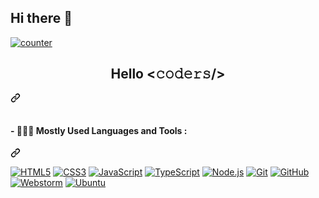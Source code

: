 ## Hi there 👋
<article class="markdown-body entry-content container-lg f5" itemprop="text">
   <p dir="auto">
	<a target="_blank" rel="noopener noreferrer nofollow" href="https://camo.githubusercontent.com/ab0439e524f6d217655b77dd88f4ce1df4ff1f2cc26f0733a5232c9278db0961/68747470733a2f2f656e7a7569656562703367667666342e6d2e70697065647265616d2e6e6574">
	<img src="https://camo.githubusercontent.com/ab0439e524f6d217655b77dd88f4ce1df4ff1f2cc26f0733a5232c9278db0961/68747470733a2f2f656e7a7569656562703367667666342e6d2e70697065647265616d2e6e6574" alt="counter" data-canonical-src="https://enzuieebp3gfvf4.m.pipedream.net" style="max-width: 100%;"></a>
   </p>
   <div class="markdown-heading" dir="auto">
      <h1 align="center" class="heading-element" dir="auto">Hello &lt;𝚌𝚘𝚍𝚎𝚛𝚜/&gt;</h1>
      <a id="user-content-hello-𝚌𝚘𝚍𝚎𝚛𝚜" class="anchor" aria-label="Permalink: Hello <𝚌𝚘𝚍𝚎𝚛𝚜/>" href="#hello-𝚌𝚘𝚍𝚎𝚛𝚜">
         <svg class="octicon octicon-link" viewBox="0 0 16 16" version="1.1" width="16" height="16" aria-hidden="true">
            <path d="m7.775 3.275 1.25-1.25a3.5 3.5 0 1 1 4.95 4.95l-2.5 2.5a3.5 3.5 0 0 1-4.95 0 .751.751 0 0 1 .018-1.042.751.751 0 0 1 1.042-.018 1.998 1.998 0 0 0 2.83 0l2.5-2.5a2.002 2.002 0 0 0-2.83-2.83l-1.25 1.25a.751.751 0 0 1-1.042-.018.751.751 0 0 1-.018-1.042Zm-4.69 9.64a1.998 1.998 0 0 0 2.83 0l1.25-1.25a.751.751 0 0 1 1.042.018.751.751 0 0 1 .018 1.042l-1.25 1.25a3.5 3.5 0 1 1-4.95-4.95l2.5-2.5a3.5 3.5 0 0 1 4.95 0 .751.751 0 0 1-.018 1.042.751.751 0 0 1-1.042.018 1.998 1.998 0 0 0-2.83 0l-2.5 2.5a1.998 1.998 0 0 0 0 2.83Z"></path>
         </svg>
      </a>
   </div>
   <br>
   <div class="markdown-heading" dir="auto">
      <h4 class="heading-element" dir="auto">- 👨🏻&zwj;💻 Mostly Used Languages and Tools :</h4>
      <a id="user-content----mostly-used-languages-and-tools-" class="anchor" aria-label="Permalink: - 👨🏻&zwj;💻 Mostly Used Languages and Tools :" href="#---mostly-used-languages-and-tools-">
         <svg class="octicon octicon-link" viewBox="0 0 16 16" version="1.1" width="16" height="16" aria-hidden="true">
            <path d="m7.775 3.275 1.25-1.25a3.5 3.5 0 1 1 4.95 4.95l-2.5 2.5a3.5 3.5 0 0 1-4.95 0 .751.751 0 0 1 .018-1.042.751.751 0 0 1 1.042-.018 1.998 1.998 0 0 0 2.83 0l2.5-2.5a2.002 2.002 0 0 0-2.83-2.83l-1.25 1.25a.751.751 0 0 1-1.042-.018.751.751 0 0 1-.018-1.042Zm-4.69 9.64a1.998 1.998 0 0 0 2.83 0l1.25-1.25a.751.751 0 0 1 1.042.018.751.751 0 0 1 .018 1.042l-1.25 1.25a3.5 3.5 0 1 1-4.95-4.95l2.5-2.5a3.5 3.5 0 0 1 4.95 0 .751.751 0 0 1-.018 1.042.751.751 0 0 1-1.042.018 1.998 1.998 0 0 0-2.83 0l-2.5 2.5a1.998 1.998 0 0 0 0 2.83Z"></path>
         </svg>
      </a>
   </div>
   <p dir="auto"><a target="_blank" rel="noopener noreferrer nofollow" href="https://camo.githubusercontent.com/c0f60c84bd23525a0f1e5972ff5052f878eb4104e88b347b7f0004d0e6ad8898/68747470733a2f2f696d672e736869656c64732e696f2f62616467652f2d48544d4c352d4533344632363f7374796c653d666c61742d737175617265266c6f676f3d68746d6c35266c6f676f436f6c6f723d7768697465"><img src="https://camo.githubusercontent.com/c0f60c84bd23525a0f1e5972ff5052f878eb4104e88b347b7f0004d0e6ad8898/68747470733a2f2f696d672e736869656c64732e696f2f62616467652f2d48544d4c352d4533344632363f7374796c653d666c61742d737175617265266c6f676f3d68746d6c35266c6f676f436f6c6f723d7768697465" alt="HTML5" data-canonical-src="https://img.shields.io/badge/-HTML5-E34F26?style=flat-square&amp;logo=html5&amp;logoColor=white" style="max-width: 100%;"></a>
      <a target="_blank" rel="noopener noreferrer nofollow" href="https://camo.githubusercontent.com/d2de8f341090cb9d72d132ef5f73c2a2c9be3081193bd9c7f3fee5b4973ece27/68747470733a2f2f696d672e736869656c64732e696f2f62616467652f2d435353332d3135373242363f7374796c653d666c61742d737175617265266c6f676f3d63737333"><img src="https://camo.githubusercontent.com/d2de8f341090cb9d72d132ef5f73c2a2c9be3081193bd9c7f3fee5b4973ece27/68747470733a2f2f696d672e736869656c64732e696f2f62616467652f2d435353332d3135373242363f7374796c653d666c61742d737175617265266c6f676f3d63737333" alt="CSS3" data-canonical-src="https://img.shields.io/badge/-CSS3-1572B6?style=flat-square&amp;logo=css3" style="max-width: 100%;"></a>
      <a target="_blank" rel="noopener noreferrer nofollow" href="https://camo.githubusercontent.com/8728f0a58abf4c287eaa02a36491a60a1e9c1f587b60ec891ebc8b9918f6fb6c/68747470733a2f2f696d672e736869656c64732e696f2f62616467652f2d4a6176615363726970742d79656c6c6f773f7374796c653d666c61742d737175617265266c6f676f3d6a617661736372697074266c6f676f436f6c6f723d7768697465"><img src="https://camo.githubusercontent.com/8728f0a58abf4c287eaa02a36491a60a1e9c1f587b60ec891ebc8b9918f6fb6c/68747470733a2f2f696d672e736869656c64732e696f2f62616467652f2d4a6176615363726970742d79656c6c6f773f7374796c653d666c61742d737175617265266c6f676f3d6a617661736372697074266c6f676f436f6c6f723d7768697465" alt="JavaScript" data-canonical-src="https://img.shields.io/badge/-JavaScript-yellow?style=flat-square&amp;logo=javascript&amp;logoColor=white" style="max-width: 100%;"></a>
      <a target="_blank" rel="noopener noreferrer nofollow" href="https://camo.githubusercontent.com/cd6ecc533f0c90c809c46ff12442c1b9c74d31cdbe26303ae8724f47065e3b7a/68747470733a2f2f696d672e736869656c64732e696f2f62616467652f2d547970655363726970742d3135373242363f7374796c653d666c61742d737175617265266c6f676f3d54797065536372697074266c6f676f436f6c6f723d7768697465"><img src="https://camo.githubusercontent.com/cd6ecc533f0c90c809c46ff12442c1b9c74d31cdbe26303ae8724f47065e3b7a/68747470733a2f2f696d672e736869656c64732e696f2f62616467652f2d547970655363726970742d3135373242363f7374796c653d666c61742d737175617265266c6f676f3d54797065536372697074266c6f676f436f6c6f723d7768697465" alt="TypeScript" data-canonical-src="https://img.shields.io/badge/-TypeScript-1572B6?style=flat-square&amp;logo=TypeScript&amp;logoColor=white" style="max-width: 100%;"></a>
      <a target="_blank" rel="noopener noreferrer nofollow" href="https://camo.githubusercontent.com/ec7cb986361287ca6a871c1e9f504b79c678cf84593b80fa01fd2aae8e567827/68747470733a2f2f696d672e736869656c64732e696f2f62616467652f2d4e6f64652e6a732d3333393933333f7374796c653d666c61742d737175617265266c6f676f3d6e6f6465646f746a73266c6f676f436f6c6f723d7768697465"><img src="https://camo.githubusercontent.com/ec7cb986361287ca6a871c1e9f504b79c678cf84593b80fa01fd2aae8e567827/68747470733a2f2f696d672e736869656c64732e696f2f62616467652f2d4e6f64652e6a732d3333393933333f7374796c653d666c61742d737175617265266c6f676f3d6e6f6465646f746a73266c6f676f436f6c6f723d7768697465" alt="Node.js" data-canonical-src="https://img.shields.io/badge/-Node.js-339933?style=flat-square&amp;logo=nodedotjs&amp;logoColor=white" style="max-width: 100%;"></a>
      <a target="_blank" rel="noopener noreferrer nofollow" href="https://camo.githubusercontent.com/b6db1b9fecb5b5dc19578ca6a53efc6824fefe069165ec0f8160303c52112ea8/68747470733a2f2f696d672e736869656c64732e696f2f62616467652f2d4769742d626c61636b3f7374796c653d666c61742d737175617265266c6f676f3d676974266c6f676f436f6c6f723d7768697465"><img src="https://camo.githubusercontent.com/b6db1b9fecb5b5dc19578ca6a53efc6824fefe069165ec0f8160303c52112ea8/68747470733a2f2f696d672e736869656c64732e696f2f62616467652f2d4769742d626c61636b3f7374796c653d666c61742d737175617265266c6f676f3d676974266c6f676f436f6c6f723d7768697465" alt="Git" data-canonical-src="https://img.shields.io/badge/-Git-black?style=flat-square&amp;logo=git&amp;logoColor=white" style="max-width: 100%;"></a>
      <a target="_blank" rel="noopener noreferrer nofollow" href="https://camo.githubusercontent.com/06307452187e938969a6f4018e64a31f7470420b777301a4021959cd29839e9b/68747470733a2f2f696d672e736869656c64732e696f2f62616467652f2d4769744875622d3138313731373f7374796c653d666c61742d737175617265266c6f676f3d676974687562266c6f676f436f6c6f723d7768697465"><img src="https://camo.githubusercontent.com/06307452187e938969a6f4018e64a31f7470420b777301a4021959cd29839e9b/68747470733a2f2f696d672e736869656c64732e696f2f62616467652f2d4769744875622d3138313731373f7374796c653d666c61742d737175617265266c6f676f3d676974687562266c6f676f436f6c6f723d7768697465" alt="GitHub" data-canonical-src="https://img.shields.io/badge/-GitHub-181717?style=flat-square&amp;logo=github&amp;logoColor=white" style="max-width: 100%;"></a>
      <a target="_blank" rel="noopener noreferrer nofollow" href="https://camo.githubusercontent.com/375fc06e76f7b65d6847ebde7f6ced0774bc5e4d56ed408b8a112e3afb0f745b/68747470733a2f2f696d672e736869656c64732e696f2f62616467652f2d57656253746f726d2d626c61636b3f7374796c653d666c61742d737175617265266c6f676f3d77656273746f726d266c6f676f436f6c6f723d7768697465"><img src="https://camo.githubusercontent.com/375fc06e76f7b65d6847ebde7f6ced0774bc5e4d56ed408b8a112e3afb0f745b/68747470733a2f2f696d672e736869656c64732e696f2f62616467652f2d57656253746f726d2d626c61636b3f7374796c653d666c61742d737175617265266c6f676f3d77656273746f726d266c6f676f436f6c6f723d7768697465" alt="Webstorm" data-canonical-src="https://img.shields.io/badge/-WebStorm-black?style=flat-square&amp;logo=webstorm&amp;logoColor=white" style="max-width: 100%;"></a>
      <a target="_blank" rel="noopener noreferrer nofollow" href="https://camo.githubusercontent.com/8931806043d76463b184c70bfc17e731473d9541cf5b80710cdf71063e549bc0/68747470733a2f2f696d672e736869656c64732e696f2f62616467652f2d5562756e74752d4539353432303f7374796c653d666c61742d737175617265266c6f676f3d7562756e7475266c6f676f436f6c6f723d7768697465"><img src="https://camo.githubusercontent.com/8931806043d76463b184c70bfc17e731473d9541cf5b80710cdf71063e549bc0/68747470733a2f2f696d672e736869656c64732e696f2f62616467652f2d5562756e74752d4539353432303f7374796c653d666c61742d737175617265266c6f676f3d7562756e7475266c6f676f436f6c6f723d7768697465" alt="Ubuntu" data-canonical-src="https://img.shields.io/badge/-Ubuntu-E95420?style=flat-square&amp;logo=ubuntu&amp;logoColor=white" style="max-width: 100%;"></a>
   </p>
   <br>
   <p dir="auto"><a target="_blank" rel="noopener noreferrer nofollow" href="https://camo.githubusercontent.com/3cf57fd06d2411e00b24a97e161c5a8026d3428d8f86f6fc7ecd700dfb0b63ad/687474703a2f2f6769746875622d70726f66696c652d73756d6d6172792d63617264732e76657263656c2e6170702f6170692f63617264732f70726f66696c652d64657461696c733f757365726e616d653d73616e6469783334267468656d653d736f6c6172697a6564"><img src="https://camo.githubusercontent.com/3cf57fd06d2411e00b24a97e161c5a8026d3428d8f86f6fc7ecd700dfb0b63ad/687474703a2f2f6769746875622d70726f66696c652d73756d6d6172792d63617264732e76657263656c2e6170702f6170692f63617264732f70726f66696c652d64657461696c733f757365726e616d653d73616e6469783334267468656d653d736f6c6172697a6564" alt="" data-canonical-src="http://github-profile-summary-cards.vercel.app/api/cards/profile-details?username=megavue&amp;theme=solarized" style="max-width: 100%;"></a></p>
   <p dir="auto"><a target="_blank" rel="noopener noreferrer nofollow" href="https://camo.githubusercontent.com/ae371756dd896a438b2e806cc1cdc3771de0b90ab28131523bb9eb2cae47d617/687474703a2f2f6769746875622d70726f66696c652d73756d6d6172792d63617264732e76657263656c2e6170702f6170692f63617264732f7265706f732d7065722d6c616e67756167653f757365726e616d653d73616e6469783334267468656d653d736f6c6172697a6564"><img src="https://camo.githubusercontent.com/ae371756dd896a438b2e806cc1cdc3771de0b90ab28131523bb9eb2cae47d617/687474703a2f2f6769746875622d70726f66696c652d73756d6d6172792d63617264732e76657263656c2e6170702f6170692f63617264732f7265706f732d7065722d6c616e67756167653f757365726e616d653d73616e6469783334267468656d653d736f6c6172697a6564" alt="" data-canonical-src="http://github-profile-summary-cards.vercel.app/api/cards/repos-per-language?username=megavue&amp;theme=solarized" style="max-width: 100%;"></a> <a target="_blank" rel="noopener noreferrer nofollow" href="https://camo.githubusercontent.com/6095635ea61ce8fbb22bf67931b4fb747a1911bf9161f55bf12bec827906afea/687474703a2f2f6769746875622d70726f66696c652d73756d6d6172792d63617264732e76657263656c2e6170702f6170692f63617264732f6d6f73742d636f6d6d69742d6c616e67756167653f757365726e616d653d73616e6469783334267468656d653d736f6c6172697a6564"><img src="https://camo.githubusercontent.com/6095635ea61ce8fbb22bf67931b4fb747a1911bf9161f55bf12bec827906afea/687474703a2f2f6769746875622d70726f66696c652d73756d6d6172792d63617264732e76657263656c2e6170702f6170692f63617264732f6d6f73742d636f6d6d69742d6c616e67756167653f757365726e616d653d73616e6469783334267468656d653d736f6c6172697a6564" alt="" data-canonical-src="http://github-profile-summary-cards.vercel.app/api/cards/most-commit-language?username=megavue&amp;theme=solarized" style="max-width: 100%;"></a></p>
   <p dir="auto"><a target="_blank" rel="noopener noreferrer nofollow" href="https://camo.githubusercontent.com/794c24a058ae88fe62d8736bdeb9ff937809b8ad05d0e1add53e50f2272a6f8e/687474703a2f2f6769746875622d70726f66696c652d73756d6d6172792d63617264732e76657263656c2e6170702f6170692f63617264732f73746174733f757365726e616d653d73616e6469783334267468656d653d736f6c6172697a6564"><img src="https://camo.githubusercontent.com/794c24a058ae88fe62d8736bdeb9ff937809b8ad05d0e1add53e50f2272a6f8e/687474703a2f2f6769746875622d70726f66696c652d73756d6d6172792d63617264732e76657263656c2e6170702f6170692f63617264732f73746174733f757365726e616d653d73616e6469783334267468656d653d736f6c6172697a6564" alt="" data-canonical-src="http://github-profile-summary-cards.vercel.app/api/cards/stats?username=megavue&amp;theme=solarized" style="max-width: 100%;"></a> <a target="_blank" rel="noopener noreferrer nofollow" href="https://camo.githubusercontent.com/affbf531f6688e09eb2cfa2b0cdb1b059ffed93e3a5043548cb80eaf3d7a9550/687474703a2f2f6769746875622d70726f66696c652d73756d6d6172792d63617264732e76657263656c2e6170702f6170692f63617264732f70726f647563746976652d74696d653f757365726e616d653d73616e6469783334267468656d653d736f6c6172697a6564267574634f66667365743d38"><img src="https://camo.githubusercontent.com/affbf531f6688e09eb2cfa2b0cdb1b059ffed93e3a5043548cb80eaf3d7a9550/687474703a2f2f6769746875622d70726f66696c652d73756d6d6172792d63617264732e76657263656c2e6170702f6170692f63617264732f70726f647563746976652d74696d653f757365726e616d653d73616e6469783334267468656d653d736f6c6172697a6564267574634f66667365743d38" alt="" data-canonical-src="http://github-profile-summary-cards.vercel.app/api/cards/productive-time?username=megavue&amp;theme=solarized&amp;utcOffset=8" style="max-width: 100%;"></a></p>
</article>
<!--
**megavue/megavue** is a ✨ _special_ ✨ repository because its `README.md` (this file) appears on your GitHub profile.

Here are some ideas to get you started:

- 🔭 I’m currently working on ...
- 🌱 I’m currently learning ...
- 👯 I’m looking to collaborate on ...
- 🤔 I’m looking for help with ...
- 💬 Ask me about ...
- 📫 How to reach me: ...
- 😄 Pronouns: ...
- ⚡ Fun fact: ...
-->
